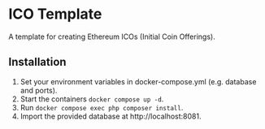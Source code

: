 # ICO Template

A template for creating Ethereum ICOs (Initial Coin Offerings).

## Installation

1. Set your environment variables in docker-compose.yml (e.g. database and ports).
2. Start the containers `docker compose up -d`.
3. Run `docker compose exec php composer install`.
4. Import the provided database at http://localhost:8081.

